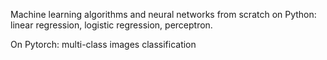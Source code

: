 Machine learning algorithms and neural networks from scratch on Python: linear regression, logistic regression, perceptron.

On Pytorch: multi-class images classification
